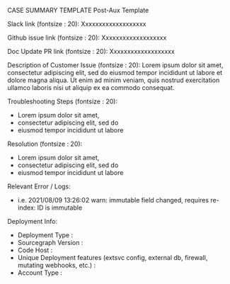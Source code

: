 CASE SUMMARY TEMPLATE
Post-Aux Template

Slack link (fontsize : 20):
Xxxxxxxxxxxxxxxxxxx

Github issue link (fontsize : 20):
Xxxxxxxxxxxxxxxxxxx


Doc Update PR link (fontsize : 20):
Xxxxxxxxxxxxxxxxxxx

Description of Customer Issue (fontsize : 20):
Lorem ipsum dolor sit amet, consectetur adipiscing elit, sed do eiusmod tempor incididunt ut labore et dolore magna aliqua. Ut enim ad minim veniam, quis nostrud exercitation ullamco laboris nisi ut aliquip ex ea commodo consequat.

Troubleshooting Steps (fontsize : 20):
- Lorem ipsum dolor sit amet,
-  consectetur adipiscing elit, sed do
-  eiusmod tempor incididunt ut labore 

Resolution (fontsize : 20):
- Lorem ipsum dolor sit amet,
-  consectetur adipiscing elit, sed do
-  eiusmod tempor incididunt ut labore 

Relevant Error / Logs:
- i.e. 2021/08/09 13:26:02 warn: immutable field changed, requires re-index: ID is immutable     

Deployment Info:
- Deployment Type :
- Sourcegraph Version :
- Code Host :
- Unique Deployment features (extsvc config, external db, firewall, mutating webhooks, etc.) :
- Account Type :
